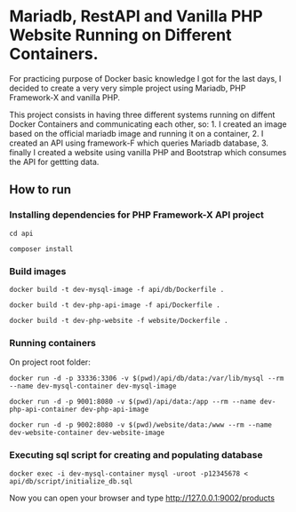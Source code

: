 # Mariadb, RestAPI and Vanilla PHP Website Running on Different Containers. 

For practicing purpose of Docker basic knowledge I got for the last days, I decided to create a very very simple project using Mariadb, PHP Framework-X and vanilla PHP.

This project consists in having three different systems running on diffent Docker Containers and communicating each other, so: 
    1. I created an image based on the official mariadb image and running it on a container, 
    2. I created an API using framework-F which queries Mariadb database, 
    3. finally I created a website using vanilla PHP and Bootstrap which consumes the API for gettting data. 
   
## How to run

### Installing dependencies for PHP Framework-X API project
```
cd api
```
```
composer install
```

### Build images
```
docker build -t dev-mysql-image -f api/db/Dockerfile .
```
```
docker build -t dev-php-api-image -f api/Dockerfile .
```
```
docker build -t dev-php-website -f website/Dockerfile .
```

### Running containers

On project root folder:
```
docker run -d -p 33336:3306 -v $(pwd)/api/db/data:/var/lib/mysql --rm --name dev-mysql-container dev-mysql-image
```
```
docker run -d -p 9001:8080 -v $(pwd)/api/data:/app --rm --name dev-php-api-container dev-php-api-image
```
```
docker run -d -p 9002:8080 -v $(pwd)/website/data:/www --rm --name dev-website-container dev-website-image
```

### Executing sql script for creating and populating database
```
docker exec -i dev-mysql-container mysql -uroot -p12345678 < api/db/script/initialize_db.sql
```


Now you can open your browser and type http://127.0.0.1:9002/products 
